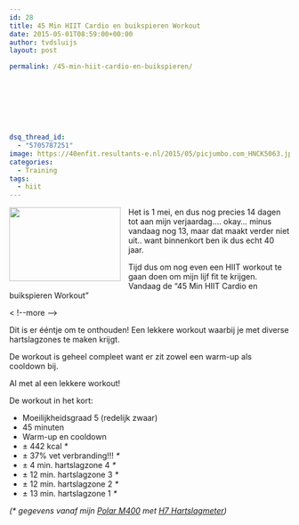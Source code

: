 ```yaml
---
id: 28
title: 45 Min HIIT Cardio en buikspieren Workout
date: 2015-05-01T08:59:00+00:00
author: tvdsluijs
layout: post

permalink: /45-min-hiit-cardio-en-buikspieren/








dsq_thread_id:
  - "5705787251"
image: https://40enfit.resultants-e.nl/2015/05/picjumbo.com_HNCK5063.jpg
categories:
  - Training
tags:
  - hiit
---
```

<div class="separator" style="clear: both; text-align: center;">
  <a href="https://40enfit.resultants-e.nl/2015/05/picjumbo.com_HNCK5063-1024x683.jpg" imageanchor="1" style="clear: left; float: left; margin-bottom: 1em; margin-right: 1em;"><img border="0" height="133" src="https://40enfit.resultants-e.nl/2015/05/picjumbo.com_HNCK5063-1024x683.jpg" width="200" /></a>
</div>

Het is 1 mei, en dus nog precies 14 dagen tot aan mijn verjaardag&#8230;. okay&#8230; minus vandaag nog 13, maar dat maakt verder niet uit.. want binnenkort ben ik dus echt 40 jaar.

Tijd dus om nog even een HIIT workout te gaan doen om mijn lijf fit te krijgen. Vandaag de &#8220;45 Min HIIT Cardio en buikspieren Workout&#8221;
  
< !--more -->
  
Dit is er ééntje om te onthouden! Een lekkere workout waarbij je met diverse hartslagzones te maken krijgt.

De workout is geheel compleet want er zit zowel een warm-up als cooldown bij.

Al met al een lekkere workout!

De workout in het kort:

  * Moeilijkheidsgraad 5 (redelijk zwaar)
  * 45 minuten
  * Warm-up en cooldown
  * ± 442 kcal&nbsp;_*_
  * ± 37% vet verbranding!!!&nbsp;_*_
  * ± 4 min. hartslagzone 4&nbsp;_*_
  * ± 12 min. hartslagzone 3&nbsp;_*_
  * ± 12 min. hartslagzone 2&nbsp;_*_
  * ± 13 min. hartslagzone 1&nbsp;_*_

<div>
  <i>(* gegevens vanaf mijn&nbsp;</i><a href="http://www.athleteshop.nl/polar-m400-gps-sporthorloge-zonder-hartslagsensor-zwart" rel="nofollow" target="_blank"><i>Polar M400</i></a><i>&nbsp;met&nbsp;</i><a href="http://www.athleteshop.nl/polar-h7-hartslagsensor-zwart" rel="nofollow" target="_blank"><i>H7 Hartslagmeter</i></a><i>)</i>
</div>

<div>
</div>